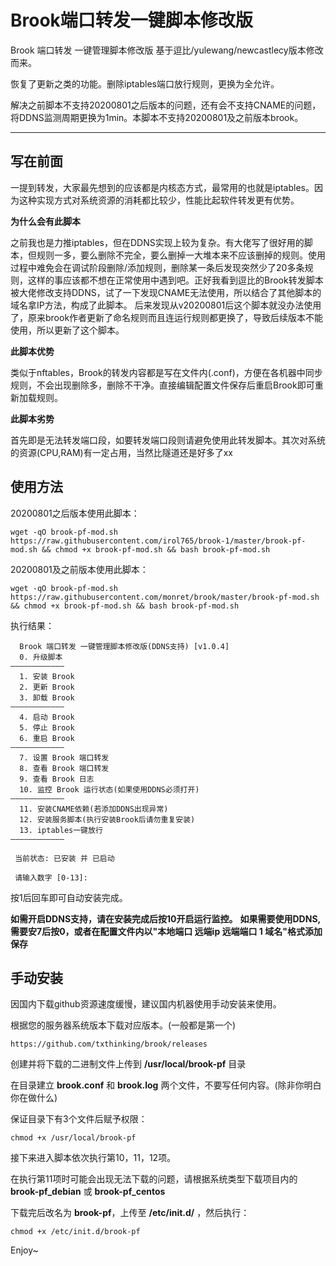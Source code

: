 # Brook端口转发一键脚本修改版
Brook 端口转发 一键管理脚本修改版 基于逗比/yulewang/newcastlecy版本修改而来。

恢复了更新之类的功能。删除iptables端口放行规则，更换为全允许。

解决之前脚本不支持20200801之后版本的问题，还有会不支持CNAME的问题，将DDNS监测周期更换为1min。本脚本不支持20200801及之前版本brook。

-----------------------------------------------------------------------------

## 写在前面
一提到转发，大家最先想到的应该都是内核态方式，最常用的也就是iptables。因为这种实现方式对系统资源的消耗都比较少，性能比起软件转发更有优势。

**为什么会有此脚本**

之前我也是力推iptables，但在DDNS实现上较为复杂。有大佬写了很好用的脚本，但规则一多，要么删除不完全，要么删掉一大堆本来不应该删掉的规则。使用过程中难免会在调试阶段删除/添加规则，删除某一条后发现突然少了20多条规则，这样的事应该都不想在正常使用中遇到吧。正好我看到逗比的Brook转发脚本被大佬修改支持DDNS，试了一下发现CNAME无法使用，所以结合了其他脚本的域名拿IP方法，构成了此脚本。
后来发现从v20200801后这个脚本就没办法使用了，原来brook作者更新了命名规则而且连运行规则都更换了，导致后续版本不能使用，所以更新了这个脚本。

**此脚本优势**

类似于nftables，Brook的转发内容都是写在文件内(.conf)，方便在各机器中同步规则，不会出现删除多，删除不干净。直接编辑配置文件保存后重启Brook即可重新加载规则。

**此脚本劣势**

首先即是无法转发端口段，如要转发端口段则请避免使用此转发脚本。其次对系统的资源(CPU,RAM)有一定占用，当然比隧道还是好多了xx

## 使用方法

20200801之后版本使用此脚本：
```shell
wget -qO brook-pf-mod.sh https://raw.githubusercontent.com/irol765/brook-1/master/brook-pf-mod.sh && chmod +x brook-pf-mod.sh && bash brook-pf-mod.sh
```

20200801及之前版本使用此脚本：
```shell
wget -qO brook-pf-mod.sh https://raw.githubusercontent.com/monret/brook/master/brook-pf-mod.sh && chmod +x brook-pf-mod.sh && bash brook-pf-mod.sh
```

执行结果：
```
  Brook 端口转发 一键管理脚本修改版(DDNS支持) [v1.0.4]
  0. 升级脚本
————————————
  1. 安装 Brook
  2. 更新 Brook
  3. 卸载 Brook
————————————
  4. 启动 Brook
  5. 停止 Brook
  6. 重启 Brook
————————————
  7. 设置 Brook 端口转发
  8. 查看 Brook 端口转发
  9. 查看 Brook 日志
  10. 监控 Brook 运行状态(如果使用DDNS必须打开)
————————————
  11. 安装CNAME依赖(若添加DDNS出现异常)
  12. 安装服务脚本(执行安装Brook后请勿重复安装)
  13. iptables一键放行
————————————

 当前状态: 已安装 并 已启动

 请输入数字 [0-13]:
```
按1后回车即可自动安装完成。

**如需开启DDNS支持，请在安装完成后按10开启运行监控。**
**如果需要使用DDNS,需要安7后按0，或者在配置文件内以"本地端口 远端ip 远端端口 1 域名"格式添加保存**

## 手动安装
因国内下载github资源速度缓慢，建议国内机器使用手动安装来使用。

根据您的服务器系统版本下载对应版本。(一般都是第一个)
```
https://github.com/txthinking/brook/releases
```
创建并将下载的二进制文件上传到 **/usr/local/brook-pf** 目录

在目录建立 **brook.conf** 和 **brook.log** 两个文件，不要写任何内容。(除非你明白你在做什么)

保证目录下有3个文件后赋予权限：
```
chmod +x /usr/local/brook-pf
```
接下来进入脚本依次执行第10，11，12项。

在执行第11项时可能会出现无法下载的问题，请根据系统类型下载项目内的**brook-pf_debian** 或 **brook-pf_centos**

下载完后改名为 **brook-pf**，上传至 **/etc/init.d/** ，然后执行：
```
chmod +x /etc/init.d/brook-pf
```
Enjoy~
